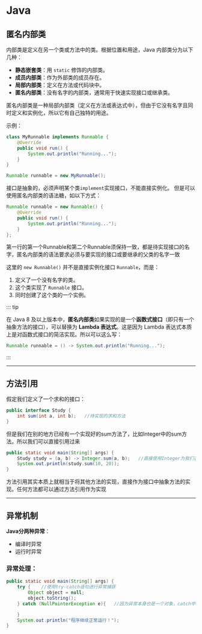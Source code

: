 # Java 

## 匿名内部类

内部类是定义在另一个类或方法中的类。根据位置和用途，Java 内部类分为以下几种：

- **静态嵌套类**：用 `static` 修饰的内部类。
- **成员内部类**：作为外部类的成员存在。
- **局部内部类**：定义在方法或代码块中。
- **匿名内部类**：没有名字的内部类，通常用于快速实现接口或继承类。

匿名内部类是一种局部内部类（定义在方法或表达式中），但由于它没有名字且同时定义和实例化，所以它有自己独特的用途。

示例：

```java
class MyRunnable implements Runnable {
    @Override
    public void run() {
        System.out.println("Running...");
    }
}

Runnable runnable = new MyRunnable();

```

接口是抽象的，必须声明某个类`implement`实现接口，不能直接实例化。 但是可以使用匿名内部类的语法糖，如以下方式：

```java
Runnable runnable = new Runnable() { 
    @Override
    public void run() {
        System.out.println("Running...");
    }
};

```

 第一行的第一个Runnable和第二个Runnable须保持一致，都是待实现接口的名字，匿名内部类的语法要求必须与要实现的接口或要继承的父类的名字一致



这里的 `new Runnable()` 并不是直接实例化接口 `Runnable`，而是：

1. 定义了一个没有名字的类。
2. 这个类实现了 `Runnable` 接口。
3. 同时创建了这个类的一个实例。



::: tip

在 Java 8 及以上版本中，**匿名内部类**如果实现的是一个**函数式接口**（即只有一个抽象方法的接口），可以替换为 **Lambda 表达式**。这是因为 Lambda 表达式本质上是对函数式接口的简洁实现。所以可以这么写：

```java
Runnable runnable = () -> System.out.println("Running...");
```



:::



---



## 方法引用

假定我们定义了一个求和的接口：

```java
public interface Study {
    int sum(int a, int b);   //待实现的求和方法
}
```

但是我们在别的地方已经有一个实现好的sum方法了，比如Integer中的sum方法。所以我们可以直接引用过来

```java
public static void main(String[] args) {
    Study study = (a, b) -> Integer.sum(a, b);   //直接使用Integer为我们通过好的求和方法
    System.out.println(study.sum(10, 20));
}
```

方法引用其实本质上就相当于将其他方法的实现，直接作为接口中抽象方法的实现。任何方法都可以通过方法引用作为实现



---



## 异常机制

**Java分两种异常**：

- 编译时异常
- 运行时异常



### 异常处理：

```java
public static void main(String[] args) {
    try {    //使用try-catch语句进行异常捕获
        Object object = null;
        object.toString();
    } catch (NullPointerException e){   //因为异常本身也是一个对象，catch中实际上就是用一个局部变量去接收异常

    }
    System.out.println("程序继续正常运行！");
}
```

